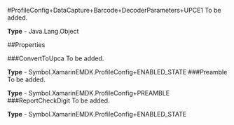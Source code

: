 #ProfileConfig+DataCapture+Barcode+DecoderParameters+UPCE1
To be added.

**Type** - Java.Lang.Object

##Properties

###ConvertToUpca
To be added.

**Type** - Symbol.XamarinEMDK.ProfileConfig+ENABLED_STATE
###Preamble
To be added.

**Type** - Symbol.XamarinEMDK.ProfileConfig+PREAMBLE
###ReportCheckDigit
To be added.

**Type** - Symbol.XamarinEMDK.ProfileConfig+ENABLED_STATE


